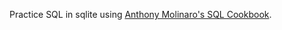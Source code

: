 Practice SQL in sqlite using [Anthony Molinaro's SQL Cookbook](http://shop.oreilly.com/product/9780596009762.do).
